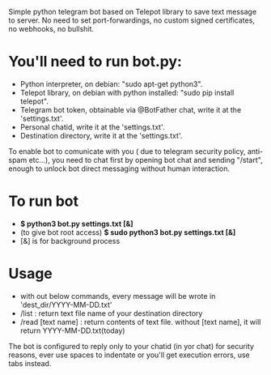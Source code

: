 Simple python telegram bot based on Telepot library to save text message to server. 
No need to set port-forwardings, no custom signed certificates, no webhooks, no bullshit.

# You'll need to run bot.py:

- Python interpreter, on debian: "sudo apt-get python3".
- Telepot library, on debian with python installed: "sudo pip install telepot".
- Telegram bot token, obtainable via @BotFather chat, write it at the 'settings.txt'.
- Personal chatid, write it at the 'settings.txt'.
- Destination directory, write it at the 'settings.txt'.

To enable bot to comunicate with you ( due to telegram security policy, anti-spam etc...), 
you need to chat first by opening bot chat and sending "/start", enough to unlock bot direct messaging without human interaction.

# To run bot

- **$ python3 bot.py settings.txt [&]** 
- (to give bot root access) **$ sudo python3 bot.py settings.txt [&]**
- [&] is for background process

# Usage

- with out below commands, every message will be wrote in 'dest_dir/YYYY-MM-DD.txt'
- /list : return text file name of your destination directory
- /read [text name] : return contents of text file. without [text name], it will return YYYY-MM-DD.txt(today)

The bot is configured to reply only to your chatid (in yor chat) for security reasons, 
ever use spaces to indentate or you'll get execution errors, use tabs instead.
